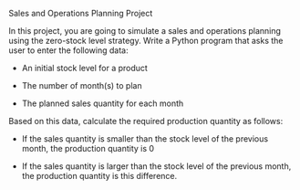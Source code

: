 Sales and Operations Planning Project



In this project, you are going to simulate a sales and operations planning using the zero-stock level strategy. Write a Python program that asks the user to enter the following data:

- An initial stock level for a product

- The number of month(s) to plan

- The planned sales quantity for each month

Based on this data, calculate the required production quantity as follows:

- If the sales quantity is smaller than the stock level of the previous month, the production quantity is 0

- If the sales quantity is larger than the stock level of the previous month, the production quantity is this difference.